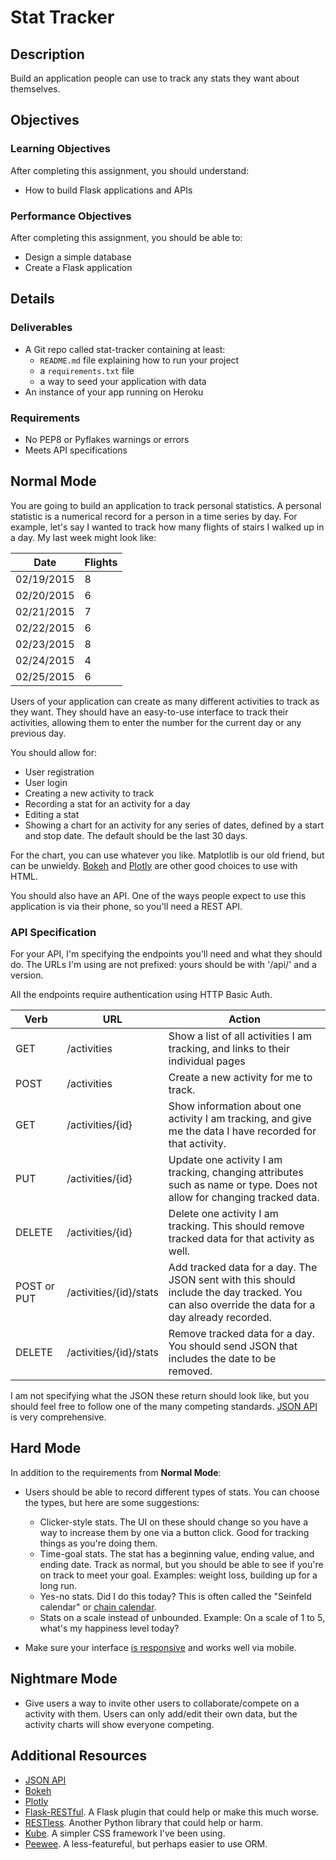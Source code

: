 # Stat Tracker

## Description

Build an application people can use to track any stats they want about themselves.

## Objectives

### Learning Objectives

After completing this assignment, you should understand:

* How to build Flask applications and APIs

### Performance Objectives

After completing this assignment, you should be able to:

* Design a simple database
* Create a Flask application

## Details

### Deliverables

* A Git repo called stat-tracker containing at least:
  * `README.md` file explaining how to run your project
  * a `requirements.txt` file
  * a way to seed your application with data
* An instance of your app running on Heroku

### Requirements  

* No PEP8 or Pyflakes warnings or errors
* Meets API specifications

## Normal Mode

You are going to build an application to track personal statistics. A personal statistic is a numerical record for a person in a time series by day. For example, let's say I wanted to track how many flights of stairs I walked up in a day. My last week might look like:

Date       | Flights
---------- | -------
02/19/2015 | 8 
02/20/2015 | 6 
02/21/2015 | 7 
02/22/2015 | 6
02/23/2015 | 8
02/24/2015 | 4
02/25/2015 | 6

Users of your application can create as many different activities to track as they want. They should have an easy-to-use interface to track their activities, allowing them to enter the number for the current day or any previous day.

You should allow for:

* User registration
* User login
* Creating a new activity to track
* Recording a stat for an activity for a day
* Editing a stat
* Showing a chart for an activity for any series of dates, defined by a start and stop date. The default should be the last 30 days.

For the chart, you can use whatever you like. Matplotlib is our old friend, but can be unwieldy. [Bokeh](http://bokeh.pydata.org/en/latest/) and [Plotly](https://plot.ly/python/) are other good choices to use with HTML.

You should also have an API. One of the ways people expect to use this application is via their phone, so you'll need a REST API.

### API Specification

For your API, I'm specifying the endpoints you'll need and what they should do. The URLs I'm using are not prefixed: yours should be with '/api/' and a version.

All the endpoints require authentication using HTTP Basic Auth.

Verb   | URL  | Action
------ | ---- | -------
GET | /activities | Show a list of all activities I am tracking, and links to their individual pages
POST | /activities | Create a new activity for me to track.
GET | /activities/{id} | Show information about one activity I am tracking, and give me the data I have recorded for that activity.
PUT | /activities/{id} | Update one activity I am tracking, changing attributes such as name or type. Does not allow for changing tracked data.
DELETE | /activities/{id} | Delete one activity I am tracking. This should remove tracked data for that activity as well.
POST or PUT | /activities/{id}/stats | Add tracked data for a day. The JSON sent with this should include the day tracked. You can also override the data for a day already recorded.
DELETE | /activities/{id}/stats | Remove tracked data for a day. You should send JSON that includes the date to be removed.

I am not specifying what the JSON these return should look like, but you should feel free to follow one of the many competing standards. [JSON API](http://jsonapi.org/) is very comprehensive.


## Hard Mode

In addition to the requirements from **Normal Mode**:

* Users should be able to record different types of stats. You can choose the types, but here are some suggestions:
  * Clicker-style stats. The UI on these should change so you have a way to increase them by one via a button click. Good for tracking things as you're doing them.
  * Time-goal stats. The stat has a beginning value, ending value, and ending date. Track as normal, but you should be able to see if you're on track to meet your goal. Examples: weight loss, building up for a long run.
  * Yes-no stats. Did I do this today? This is often called the "Seinfeld calendar" or [chain calendar](http://chaincalendar.com/about).
  * Stats on a scale instead of unbounded. Example: On a scale of 1 to 5, what's my happiness level today?

* Make sure your interface [is responsive](https://developers.google.com/web/fundamentals/layouts/rwd-fundamentals/) and works well via mobile.


## Nightmare Mode

* Give users a way to invite other users to collaborate/compete on a activity with them. Users can only add/edit their own data, but the activity charts will show everyone competing.


## Additional Resources

* [JSON API](http://jsonapi.org/)
* [Bokeh](http://bokeh.pydata.org/en/latest/) 
* [Plotly](https://plot.ly/python/)
* [Flask-RESTful](https://flask-restful.readthedocs.org/en/0.3.1/). A Flask plugin that could help or make this much worse.
* [RESTless](http://restless.readthedocs.org/en/latest/). Another Python library that could help or harm.
* [Kube](http://imperavi.com/kube/). A simpler CSS framework I've been using.
* [Peewee](https://peewee.readthedocs.org/en/latest/index.html). A less-featureful, but perhaps easier to use ORM.
